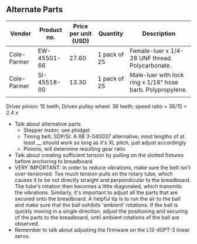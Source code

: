 

## Alternate Parts

| Vendor      | Product no. | Price per unit (USD) | Quantity     | Description                                                 |
| ----------- | ----------- | -------------------- | ------------ | ----------------------------------------------------------- |
| Cole-Parmer | EW-45501-66 | 27.60                | 1 pack of 25 | Female-luer x 1/4-28 UNF thread. Polycarbonate.             |
| Cole-Parmer | SI-45518-00 | 13.30                | 1 pack of 25 | Male-luer with lock ring x 1/16" hose  barb. Polypropylene. |
|             |             |                      |              |                                                             |

Driver pinion: 15 teeth; Driven pulley wheel: 36 teeth; speed ratio = 36/15 = 2.4 x

- Talk about alternative parts
  - Stepper motor; see phidget
  - Timing belt; SDP/SI: A 6B 3-040037 alternative; most lengths of at least __ should work so long as it's XL pitch, just adjust accordingly
  - Pinions; will determine resulting gear ratio
- Talk about creating sufficient tension by pulling on the slotted fixtures before anchoring to breadboard
- VERY IMPORTANT: In order to reduce vibrations, make sure the belt isn't over-tensioned. Too much tension pulls on the rotary tube, which causes it to be not directly straight and perpendicular to the breadboard. The tube's rotation then becomes a little diagonaled, which transmits the vibrations. Similarly, it's important to adjust all the parts that are secured onto the breadboard. A helpful tip is to run the air to the ball and make sure that the ball exhibits 'ambient' rotations. If the ball is quickly moving in a single direction, adjust the positioning and securing of the parts to the breadboard, until ambient rotations of the ball are observed.
- Remember to talk about adjusting the firmware on the L12-40PT-3 linear servo. 